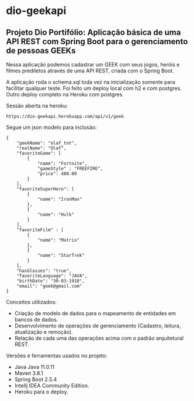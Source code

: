 # dio-geekapi

<h2>Projeto Dio Portifólio: Aplicação básica de uma API REST com Spring Boot para o gerenciamento de pessoas GEEKs</h2>

Nessa aplicação podemos cadastrar um GEEK com seus jogos, heróis e filmes prediletos através de uma API REST, criada com o Spring Boot.

A aplicação roda o schema.sql toda vez na inicialização somente para facilitar qualquer teste. Foi feito um deploy local com h2 e com postgres. Outro deploy completo na Heroku com postgres.

Sessão aberta na heroku:

```
https://dio-geekapi.herokuapp.com/api/v1/geek
```

Segue um json modelo para inclusão:

```
{
    "geekName": "olaf_tnt",
    "realName": "Olaf",
    "favoriteGame": [
        {
            "name": "Fortnite",
            "gameStyle" : "FREEFIRE",
            "price": 480.00
        }
    ],
    "favoriteSuperHero": [
        {
            "name": "IronMan"
        },
        {
            "name": "Hulk"
        }
    ],
    "favoriteFilm" : [
        {
            "name": "Matrix"
        },
        {
            "name": "StarTrek"
        }
    ],
    "hasGlasses": "true",
    "favoriteLanguage": "JAVA",
    "birthDate": "30-03-1910",
    "email": "geek@gmail.com"
}
```


Conceitos utilizados:

* Criação de modelo de dados para o mapeamento de entidades em bancos de dados.
* Desenvolvimento de operações de gerenciamento (Cadastro, leitura, atualização e remoção).
* Relação de cada uma das operações acima com o padrão arquitetural REST.

Versões e ferramentas usados no projeto:

* Java Java 11.0.11
* Maven 3.8.1
* Spring Boot 2.5.4
* Intellj IDEA Community Edition.
* Heroku para o deploy.